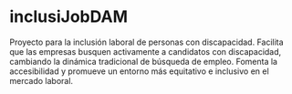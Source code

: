 # inclusiJobDAM
Proyecto para la inclusión laboral de personas con discapacidad. Facilita que las empresas busquen activamente a candidatos con discapacidad, cambiando la dinámica tradicional de búsqueda de empleo. Fomenta la accesibilidad y promueve un entorno más equitativo e inclusivo en el mercado laboral.
